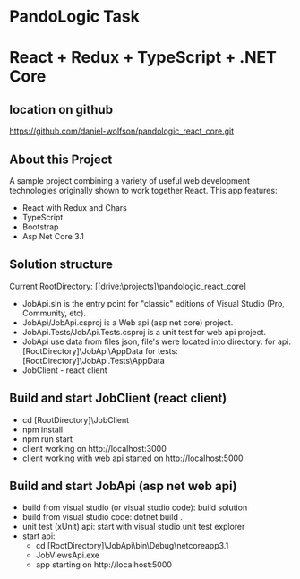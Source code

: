 # PandoLogic Task
# React + Redux + TypeScript + .NET Core

## location on github
https://github.com/daniel-wolfson/pandologic_react_core.git

## About this Project

A sample project combining a variety of useful web development technologies originally shown to work together React.
This app features:
- React with Redux and Chars
- TypeScript
- Bootstrap
- Asp Net Core 3.1

## Solution structure

Current RootDirectory: [[drive:\\projects]\pandologic_react_core]

- JobApi.sln is the entry point for "classic" editions of Visual Studio (Pro, Community, etc).
- JobApi/JobApi.csproj is a Web api (asp net core) project.
- JobApi.Tests/JobApi.Tests.csproj is a unit test for web api project.
- JobApi use data from files json, file's were located into directory:
    for api: [RootDirectory]\JobApi\AppData
    for tests: [RootDirectory]\JobApi.Tests\AppData
- JobClient - react client

## Build and start JobClient (react client)

- cd [RootDirectory]\JobClient
- npm install
- npm run start
- client working on http://localhost:3000
- client working with web api started on http://localhost:5000

## Build and start JobApi (asp net web api)

- build from visual studio (or visual studio code): build solution
- build from visual studio code: dotnet build .
- unit test (xUnit) api: start with visual studio unit test explorer
- start api:
    - cd [RootDirectory]\JobApi\bin\Debug\netcoreapp3.1
    - JobViewsApi.exe
    - app starting on http://localhost:5000
